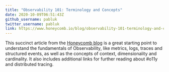 ```yaml
---
title: "Observability 101: Terminology and Concepts"
date: 2020-10-09T06:51:43Z
github_username: pabluk
twitter_username: pabluk
link: https://www.honeycomb.io/blog/observability-101-terminology-and-concepts/
---
```

This succinct article from the [Honeycomb blog](https://www.honeycomb.io/blog/) is a great starting point to understand the fundamentals of Observability, like metrics, logs, traces and structured events, as well as the concepts of context, dimensionality and cardinality. It also includes additional links for further reading about #o11y and distributed tracing.

